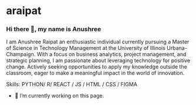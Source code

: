 # araipat
### Hi there 👋, my name is Anushree


I am Anushree Raipat an enthusiastic individual currently pursuing a Master of Science in Technology Management at the University of Illinois Urbana-Champaign. With a focus on business analytics, project management, and strategic planning, I am passionate about leveraging technology for positive change. Actively seeking opportunities to apply my knowledge outside the classroom, eager to make a meaningful impact in the world of innovation.

Skills: PYTHON/ R/ REACT / JS / HTML / CSS / FIGMA

- 🔭 I’m currently working on this page. 




